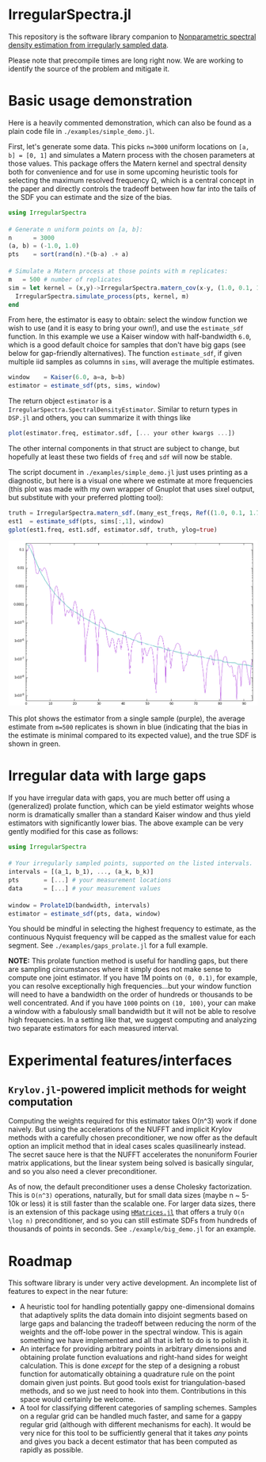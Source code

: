 
# IrregularSpectra.jl

This repository is the software library companion to [Nonparametric spectral
density estimation from irregularly sampled data](https://arxiv.org/abs/2503.00492).

Please note that precompile times are long right now. We are working to identify
the source of the problem and mitigate it.

# Basic usage demonstration

Here is a heavily commented demonstration, which can also be found as a plain
code file in `./examples/simple_demo.jl`.

First, let's generate some data. This picks `n=3000` uniform locations on `[a,
b] = [0, 1]` and simulates a Matern process with the chosen parameters at those
values. This package offers the Matern kernel and spectral density both for
convenience and for use in some upcoming heuristic tools for selecting the
maximum resolved frequency Ω, which is a central concept in the paper and
directly controls the tradeoff between how far into the tails of the SDF you can
estimate and the size of the bias.
```julia
using IrregularSpectra

# Generate n uniform points on [a, b]:
n      = 3000
(a, b) = (-1.0, 1.0)
pts    = sort(rand(n).*(b-a) .+ a)

# Simulate a Matern process at those points with m replicates:
m   = 500 # number of replicates
sim = let kernel = (x,y)->IrregularSpectra.matern_cov(x-y, (1.0, 0.1, 1.75))
  IrregularSpectra.simulate_process(pts, kernel, m)
end
```
From here, the estimator is easy to obtain: select the window function we wish
to use (and it is easy to bring your own!), and use the `estimate_sdf` function.
In this example we use a Kaiser window with half-bandwidth `6.0`, which is a
good default choice for samples that don't have big gaps (see below for
gap-friendly alternatives). The function `estimate_sdf`, if given multiple iid
samples as columns in `sims`, will average the multiple estimates.

```julia
window    = Kaiser(6.0, a=a, b=b)
estimator = estimate_sdf(pts, sims, window)
```
The return object `estimator` is a `IrregularSpectra.SpectralDensityEstimator`.
Similar to return types in `DSP.jl` and others, you can summarize it with things
like 
```julia
plot(estimator.freq, estimator.sdf, [... your other kwargs ...])
```
The other internal components in that struct are subject to change, but
hopefully at least these two fields of `freq` and `sdf` will now be stable.

The script document in `./examples/simple_demo.jl` just uses printing as a
diagnostic, but here is a visual one where we estimate at more frequencies (this
plot was made with my own wrapper of Gnuplot that uses sixel output, but
substitute with your preferred plotting tool):
```julia
truth = IrregularSpectra.matern_sdf.(many_est_freqs, Ref((1.0, 0.1, 1.75)))
est1  = estimate_sdf(pts, sims[:,1], window)
gplot(est1.freq, est1.sdf, estimator.sdf, truth, ylog=true)
```

<p align="center">
    <img src="quicksixel_est_demo.png" alt="A sample estimator plot" width=600>
</p>

This plot shows the estimator from a single sample (purple), the average
estimate from `m=500` replicates is shown in blue (indicating that the bias in
the estimate is minimal compared to its expected value), and the true SDF is
shown in green.

# Irregular data with large gaps

If you have irregular data with gaps, you are much better off using a
(generalized) prolate function, which can be yield estimator weights whose norm
is dramatically smaller than a standard Kaiser window and thus yield estimators
with significantly lower bias. The above example can be very gently modified for
this case as follows:

```julia
using IrregularSpectra

# Your irregularly sampled points, supported on the listed intervals.
intervals = [(a_1, b_1), ..., (a_k, b_k)]
pts       = [...] # your measurement locations
data      = [...] # your measurement values 

window = Prolate1D(bandwidth, intervals)
estimator = estimate_sdf(pts, data, window)
```

You should be mindful in selecting the highest frequency to estimate, as the
continuous Nyquist frequency will be capped as the smallest value for each
segment. See `./examples/gaps_prolate.jl` for a full example.

**NOTE:** This prolate function method is useful for handling gaps, but there
are sampling circumstances where it simply does not make sense to compute one
joint estimator. If you have 1M points on `(0, 0.1)`, for example, you can
resolve exceptionally high frequencies...but your window function will need to
have a bandwidth on the order of hundreds or thousands to be well concentrated.
And if you have `1000` points on `(10, 100)`, your can make a window with a
fabulously small bandwidth but it will not be able to resolve high frequencies.
In a setting like that, we suggest computing and analyzing two separate
estimators for each measured interval.

# Experimental features/interfaces

## `Krylov.jl`-powered implicit methods for weight computation

Computing the weights required for this estimator takes O(n^3) work if done
naively. But using the accelerations of the NUFFT and implicit Krylov methods
with a carefully chosen preconditioner, we now offer as the default option an
implicit method that in ideal cases scales quasilinearly instead. The secret
sauce here is that the NUFFT accelerates the nonuniform Fourier matrix
applications, but the linear system being solved is basically singular, and so
you also need a clever preconditioner. 

As of now, the default preconditioner uses a dense Cholesky factorization. This
is `O(n^3)` operations, naturally, but for small data sizes (maybe n ~ 5-10k or
less) it is still faster than the scalable one. For larger data sizes, there is
an extension of this package using 
[`HMatrices.jl`](https://github.com/IntegralEquations/HMatrices.jl) 
that offers a truly `O(n \log n)` preconditioner, and so you can still estimate
SDFs from hundreds of thousands of points in seconds. See
`./example/big_demo.jl` for an example.

<!---
## A heuristic frequency selector

The rate at which aliasing bias can dominate an estimate for the SDF depends
strongly on several factors. The primary two factors are the norm of the weights
and the rate at which the true SDF decays. Naturally in real applications of
nonparametric estimation we don't have access to the rate at which the SDF
decays. But a heuristic tool for at least beginning to make the decisions of
selecting Ω and the highest frequency to estimate in a structured way is offered
in `matern_frequency_selector`. This function exactly computes the cutoff
frequency for which the bias of an SDF estimator exceeds a relative tolerance of
the true SDF for a Matern process with user-selectable smoothness and range
parameters. Even for very large `n`, the weight vector computation is by far the
most expensive component since this code internally uses sparse precision
approximations to accelerate all covariance matrix operations.

In action, you might modify the above code to do this instead:
```julia
(wts, fmax) = matern_frequency_selector(pts, window, smoothness=0.5, alias_tol=0.1)
est_freqs   = range(0.0, fmax, length=1000)
estimate_sdf(pts, sims, window; 
             frequencies=est_freqs, # note these kwargs here, which
             wts=wts)               # came from the frequency_selector.
```
In particular:
- The `smoothness` argument is the smoothness used in the Matern process. The
  lower this is, the more conservative your `fmax` will be.
- There is also a kwarg `rho`, for the range parameter. This code automatically
  selects a reasonable default, but you are welcome to change it.
- `alias_tol` is the cutoff used to determine how much `fmax` needs to be
  reduced. In particular, `fmax` is reduced until `|S(fmax) - \E
  \hat{S}(fmax)|/S(fmax) < alias_tol`. The smaller this value is, the smaller
  `fmax` will be---but the smaller the relative bias from aliasing will be as well.
  The choice of this quantity depends on your needs.
- Finally, there is also a `max_wt_norm` argument, with default value `0.15`.
  Sometimes you can find a safe way to look deeper into a spectrum by reducing
  Ω, which will reduce the norm of the weights, and in turn reduce the magnitude
  of the aliasing bias for every estimate. At this time, we do not have an easy
  answer about when reducing Ω can actually lead to a higher `fmax`. But
  especially for non-differentiable processes it clearly can happen.

**NOTE:** This method requires scalar evaluations of the window function and its
Fourier transform (the subtype `ClosedFormWindow`), so it presently only works
for `Kaiser` and not `Prolate1D`. We may or may not lift this restriction some
time in the future, for some complicated reasons I wouldn't count on that
happening soon.

This alternative estimator workflow is demonstrated as a plain code file in
`./examples/matern_selector.jl`.
-->


# Roadmap

This software library is under very active development. An incomplete list of
features to expect in the near future:

- A heuristic tool for handling potentially gappy one-dimensional domains that
  adaptively splits the data domain into disjoint segments based on large gaps
  and balancing the tradeoff between reducing the norm of the weights and the
  off-lobe power in the spectral window. This is again something we have
  implemented and all that is left to do is to polish it.
- An interface for providing arbitrary points in arbitrary dimensions and
  obtaining prolate function evaluations and right-hand sides for weight
  calculation. This is done _except_ for the step of a designing a robust function
  for automatically obtaining a quadrature rule on the point domain given just
  points. But good tools exist for triangulation-based methods, and so we just
  need to hook into them. Contributions in this space would certainly be welcome.
- A tool for classifying different categories of sampling schemes. Samples on a
  regular grid can be handled much faster, and same for a gappy regular grid
  (although with different mechanisms for each). It would be very nice for this
  tool to be sufficiently general that it takes _any_ points and gives you back
  a decent estimator that has been computed as rapidly as possible.

